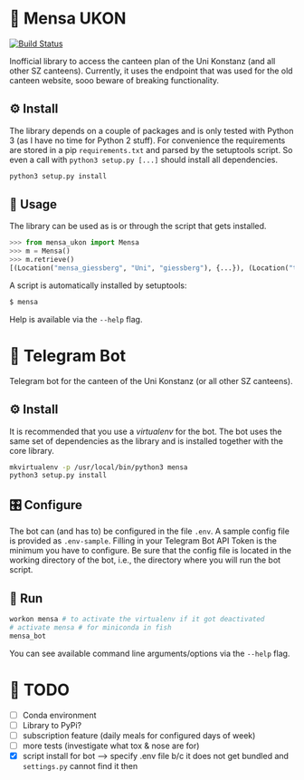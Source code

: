 # 🍴 Mensa UKON

[![Build Status](https://travis-ci.org/enplotz/mensa_ukon.svg?branch=master)](https://travis-ci.org/enplotz/mensa_ukon)

Inofficial library to access the canteen plan of the Uni Konstanz (and all other SZ canteens). Currently, it uses
 the endpoint that was used for the old canteen website, sooo beware of breaking functionality.

## ⚙ Install

The library depends on a couple of packages and is only tested with Python 3 (as I have no time for Python 2 stuff).
For convenience the requirements are stored in a pip `requirements.txt` and parsed by the setuptools script.
So even a call with `python3 setup.py [...]` should install all dependencies.

```bash
python3 setup.py install
```

## 🎉 Usage

The library can be used as is or through the script that gets installed.

```python
>>> from mensa_ukon import Mensa
>>> m = Mensa()
>>> m.retrieve()
[(Location("mensa_giessberg", "Uni", "giessberg"), {...}), (Location("themenpark_abendessen", "Themenpark & Abendessen", "themenpark"), {...})]
```

A script is automatically installed by setuptools:

```bash
$ mensa
```

Help is available via the `--help` flag.

# 🤖 Telegram Bot

Telegram bot for the canteen of the Uni Konstanz (or all other SZ canteens).

## ⚙ Install

It is recommended that you use a *virtualenv* for the bot. The bot uses the same set of dependencies as the library
and is installed together with the core library.

```sh
mkvirtualenv -p /usr/local/bin/python3 mensa
python3 setup.py install
```

## 🎛 Configure

The bot can (and has to) be configured in the file `.env`. A sample config file is provided as `.env-sample`.
Filling in your Telegram Bot API Token is the minimum you have to configure.
Be sure that the config file is located in the working directory of the bot, i.e., the directory where you will run the bot script.

## 🏃 Run

```sh
workon mensa # to activate the virtualenv if it got deactivated
# activate mensa # for miniconda in fish
mensa_bot
```

You can see available command line arguments/options via the `--help` flag.

# 💪 TODO

- [ ] Conda environment
- [ ] Library to PyPi?
- [ ] subscription feature (daily meals for configured days of week)
- [ ] more tests (investigate what tox & nose are for)
- [x] script install for bot --> specify .env file b/c it does not get bundled and `settings.py` cannot find it then
